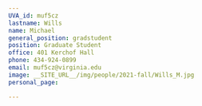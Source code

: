 ```yaml
---
UVA_id: muf5cz 
lastname: Wills
name: Michael
general_position: gradstudent
position: Graduate Student
office: 401 Kerchof Hall
phone: 434-924-0899 
email: muf5cz@virginia.edu
image: __SITE_URL__/img/people/2021-fall/Wills_M.jpg 
personal_page:

---
```

